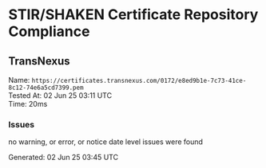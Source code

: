 # STIR/SHAKEN Certificate Repository Compliance

## TransNexus

Name: `https://certificates.transnexus.com/0172/e8ed9b1e-7c73-41ce-8c12-74e6a5cd7399.pem`\
Tested At: 02 Jun 25 03:11 UTC\
Time: 20ms

### Issues

no warning, or error, or notice date level issues were found

Generated: 02 Jun 25 03:45 UTC